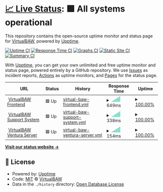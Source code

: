 # [📈 Live Status](https://status.virtualbaw.com): <!--live status--> **🟩 All systems operational**

This repository contains the open-source uptime monitor and status page for [VirtualBAW](https://status.virtualbaw.com), powered by [Upptime](https://github.com/upptime/upptime).

[![Uptime CI](https://github.com/VirtualBAW/status-page/workflows/Uptime%20CI/badge.svg)](https://github.com/VirtualBAW/status-page/actions?query=workflow%3A%22Uptime+CI%22)
[![Response Time CI](https://github.com/VirtualBAW/status-page/workflows/Response%20Time%20CI/badge.svg)](https://github.com/VirtualBAW/status-page/actions?query=workflow%3A%22Response+Time+CI%22)
[![Graphs CI](https://github.com/VirtualBAW/status-page/workflows/Graphs%20CI/badge.svg)](https://github.com/VirtualBAW/status-page/actions?query=workflow%3A%22Graphs+CI%22)
[![Static Site CI](https://github.com/VirtualBAW/status-page/workflows/Static%20Site%20CI/badge.svg)](https://github.com/VirtualBAW/status-page/actions?query=workflow%3A%22Static+Site+CI%22)
[![Summary CI](https://github.com/VirtualBAW/status-page/workflows/Summary%20CI/badge.svg)](https://github.com/VirtualBAW/status-page/actions?query=workflow%3A%22Summary+CI%22)

With [Upptime](https://upptime.js.org), you can get your own unlimited and free uptime monitor and status page, powered entirely by a GitHub repository. We use [Issues](https://github.com/VirtualBAW/status-page/issues) as incident reports, [Actions](https://github.com/VirtualBAW/status-page/actions) as uptime monitors, and [Pages](https://status.virtualbaw.com) for the status page.

<!--start: status pages-->
<!-- This summary is generated by Upptime (https://github.com/upptime/upptime) -->
<!-- Do not edit this manually, your changes will be overwritten -->
<!-- prettier-ignore -->
| URL | Status | History | Response Time | Uptime |
| --- | ------ | ------- | ------------- | ------ |
| <img alt="" src="https://icons.duckduckgo.com/ip3/virtualbaw.com.ico" height="13"> [VirtualBAW Frontend](https://virtualbaw.com) | 🟩 Up | [virtual-baw-frontend.yml](https://github.com/VirtualBAW/status-page/commits/HEAD/history/virtual-baw-frontend.yml) | <details><summary><img alt="Response time graph" src="./graphs/virtual-baw-frontend/response-time-week.png" height="20"> 649ms</summary><br><a href="https://status.virtualbaw.com/history/virtual-baw-frontend"><img alt="Response time 649" src="https://img.shields.io/endpoint?url=https%3A%2F%2Fraw.githubusercontent.com%2FVirtualBAW%2Fstatus-page%2FHEAD%2Fapi%2Fvirtual-baw-frontend%2Fresponse-time.json"></a><br><a href="https://status.virtualbaw.com/history/virtual-baw-frontend"><img alt="24-hour response time 649" src="https://img.shields.io/endpoint?url=https%3A%2F%2Fraw.githubusercontent.com%2FVirtualBAW%2Fstatus-page%2FHEAD%2Fapi%2Fvirtual-baw-frontend%2Fresponse-time-day.json"></a><br><a href="https://status.virtualbaw.com/history/virtual-baw-frontend"><img alt="7-day response time 649" src="https://img.shields.io/endpoint?url=https%3A%2F%2Fraw.githubusercontent.com%2FVirtualBAW%2Fstatus-page%2FHEAD%2Fapi%2Fvirtual-baw-frontend%2Fresponse-time-week.json"></a><br><a href="https://status.virtualbaw.com/history/virtual-baw-frontend"><img alt="30-day response time 649" src="https://img.shields.io/endpoint?url=https%3A%2F%2Fraw.githubusercontent.com%2FVirtualBAW%2Fstatus-page%2FHEAD%2Fapi%2Fvirtual-baw-frontend%2Fresponse-time-month.json"></a><br><a href="https://status.virtualbaw.com/history/virtual-baw-frontend"><img alt="1-year response time 649" src="https://img.shields.io/endpoint?url=https%3A%2F%2Fraw.githubusercontent.com%2FVirtualBAW%2Fstatus-page%2FHEAD%2Fapi%2Fvirtual-baw-frontend%2Fresponse-time-year.json"></a></details> | <details><summary><a href="https://status.virtualbaw.com/history/virtual-baw-frontend">100.00%</a></summary><a href="https://status.virtualbaw.com/history/virtual-baw-frontend"><img alt="All-time uptime 100.00%" src="https://img.shields.io/endpoint?url=https%3A%2F%2Fraw.githubusercontent.com%2FVirtualBAW%2Fstatus-page%2FHEAD%2Fapi%2Fvirtual-baw-frontend%2Fuptime.json"></a><br><a href="https://status.virtualbaw.com/history/virtual-baw-frontend"><img alt="24-hour uptime 100.00%" src="https://img.shields.io/endpoint?url=https%3A%2F%2Fraw.githubusercontent.com%2FVirtualBAW%2Fstatus-page%2FHEAD%2Fapi%2Fvirtual-baw-frontend%2Fuptime-day.json"></a><br><a href="https://status.virtualbaw.com/history/virtual-baw-frontend"><img alt="7-day uptime 100.00%" src="https://img.shields.io/endpoint?url=https%3A%2F%2Fraw.githubusercontent.com%2FVirtualBAW%2Fstatus-page%2FHEAD%2Fapi%2Fvirtual-baw-frontend%2Fuptime-week.json"></a><br><a href="https://status.virtualbaw.com/history/virtual-baw-frontend"><img alt="30-day uptime 100.00%" src="https://img.shields.io/endpoint?url=https%3A%2F%2Fraw.githubusercontent.com%2FVirtualBAW%2Fstatus-page%2FHEAD%2Fapi%2Fvirtual-baw-frontend%2Fuptime-month.json"></a><br><a href="https://status.virtualbaw.com/history/virtual-baw-frontend"><img alt="1-year uptime 100.00%" src="https://img.shields.io/endpoint?url=https%3A%2F%2Fraw.githubusercontent.com%2FVirtualBAW%2Fstatus-page%2FHEAD%2Fapi%2Fvirtual-baw-frontend%2Fuptime-year.json"></a></details>
| <img alt="" src="https://icons.duckduckgo.com/ip3/support.virtualbaw.com.ico" height="13"> [VirtualBAW Support System](https://support.virtualbaw.com) | 🟩 Up | [virtual-baw-support-system.yml](https://github.com/VirtualBAW/status-page/commits/HEAD/history/virtual-baw-support-system.yml) | <details><summary><img alt="Response time graph" src="./graphs/virtual-baw-support-system/response-time-week.png" height="20"> 338ms</summary><br><a href="https://status.virtualbaw.com/history/virtual-baw-support-system"><img alt="Response time 338" src="https://img.shields.io/endpoint?url=https%3A%2F%2Fraw.githubusercontent.com%2FVirtualBAW%2Fstatus-page%2FHEAD%2Fapi%2Fvirtual-baw-support-system%2Fresponse-time.json"></a><br><a href="https://status.virtualbaw.com/history/virtual-baw-support-system"><img alt="24-hour response time 338" src="https://img.shields.io/endpoint?url=https%3A%2F%2Fraw.githubusercontent.com%2FVirtualBAW%2Fstatus-page%2FHEAD%2Fapi%2Fvirtual-baw-support-system%2Fresponse-time-day.json"></a><br><a href="https://status.virtualbaw.com/history/virtual-baw-support-system"><img alt="7-day response time 338" src="https://img.shields.io/endpoint?url=https%3A%2F%2Fraw.githubusercontent.com%2FVirtualBAW%2Fstatus-page%2FHEAD%2Fapi%2Fvirtual-baw-support-system%2Fresponse-time-week.json"></a><br><a href="https://status.virtualbaw.com/history/virtual-baw-support-system"><img alt="30-day response time 338" src="https://img.shields.io/endpoint?url=https%3A%2F%2Fraw.githubusercontent.com%2FVirtualBAW%2Fstatus-page%2FHEAD%2Fapi%2Fvirtual-baw-support-system%2Fresponse-time-month.json"></a><br><a href="https://status.virtualbaw.com/history/virtual-baw-support-system"><img alt="1-year response time 338" src="https://img.shields.io/endpoint?url=https%3A%2F%2Fraw.githubusercontent.com%2FVirtualBAW%2Fstatus-page%2FHEAD%2Fapi%2Fvirtual-baw-support-system%2Fresponse-time-year.json"></a></details> | <details><summary><a href="https://status.virtualbaw.com/history/virtual-baw-support-system">100.00%</a></summary><a href="https://status.virtualbaw.com/history/virtual-baw-support-system"><img alt="All-time uptime 100.00%" src="https://img.shields.io/endpoint?url=https%3A%2F%2Fraw.githubusercontent.com%2FVirtualBAW%2Fstatus-page%2FHEAD%2Fapi%2Fvirtual-baw-support-system%2Fuptime.json"></a><br><a href="https://status.virtualbaw.com/history/virtual-baw-support-system"><img alt="24-hour uptime 100.00%" src="https://img.shields.io/endpoint?url=https%3A%2F%2Fraw.githubusercontent.com%2FVirtualBAW%2Fstatus-page%2FHEAD%2Fapi%2Fvirtual-baw-support-system%2Fuptime-day.json"></a><br><a href="https://status.virtualbaw.com/history/virtual-baw-support-system"><img alt="7-day uptime 100.00%" src="https://img.shields.io/endpoint?url=https%3A%2F%2Fraw.githubusercontent.com%2FVirtualBAW%2Fstatus-page%2FHEAD%2Fapi%2Fvirtual-baw-support-system%2Fuptime-week.json"></a><br><a href="https://status.virtualbaw.com/history/virtual-baw-support-system"><img alt="30-day uptime 100.00%" src="https://img.shields.io/endpoint?url=https%3A%2F%2Fraw.githubusercontent.com%2FVirtualBAW%2Fstatus-page%2FHEAD%2Fapi%2Fvirtual-baw-support-system%2Fuptime-month.json"></a><br><a href="https://status.virtualbaw.com/history/virtual-baw-support-system"><img alt="1-year uptime 100.00%" src="https://img.shields.io/endpoint?url=https%3A%2F%2Fraw.githubusercontent.com%2FVirtualBAW%2Fstatus-page%2FHEAD%2Fapi%2Fvirtual-baw-support-system%2Fuptime-year.json"></a></details>
| <img alt="" src="https://icons.duckduckgo.com/ip3/46.101.0.90.ico" height="13"> [VirtualBAW Ventura Server](http://46.101.0.90) | 🟩 Up | [virtual-baw-ventura-server.yml](https://github.com/VirtualBAW/status-page/commits/HEAD/history/virtual-baw-ventura-server.yml) | <details><summary><img alt="Response time graph" src="./graphs/virtual-baw-ventura-server/response-time-week.png" height="20"> 154ms</summary><br><a href="https://status.virtualbaw.com/history/virtual-baw-ventura-server"><img alt="Response time 154" src="https://img.shields.io/endpoint?url=https%3A%2F%2Fraw.githubusercontent.com%2FVirtualBAW%2Fstatus-page%2FHEAD%2Fapi%2Fvirtual-baw-ventura-server%2Fresponse-time.json"></a><br><a href="https://status.virtualbaw.com/history/virtual-baw-ventura-server"><img alt="24-hour response time 154" src="https://img.shields.io/endpoint?url=https%3A%2F%2Fraw.githubusercontent.com%2FVirtualBAW%2Fstatus-page%2FHEAD%2Fapi%2Fvirtual-baw-ventura-server%2Fresponse-time-day.json"></a><br><a href="https://status.virtualbaw.com/history/virtual-baw-ventura-server"><img alt="7-day response time 154" src="https://img.shields.io/endpoint?url=https%3A%2F%2Fraw.githubusercontent.com%2FVirtualBAW%2Fstatus-page%2FHEAD%2Fapi%2Fvirtual-baw-ventura-server%2Fresponse-time-week.json"></a><br><a href="https://status.virtualbaw.com/history/virtual-baw-ventura-server"><img alt="30-day response time 154" src="https://img.shields.io/endpoint?url=https%3A%2F%2Fraw.githubusercontent.com%2FVirtualBAW%2Fstatus-page%2FHEAD%2Fapi%2Fvirtual-baw-ventura-server%2Fresponse-time-month.json"></a><br><a href="https://status.virtualbaw.com/history/virtual-baw-ventura-server"><img alt="1-year response time 154" src="https://img.shields.io/endpoint?url=https%3A%2F%2Fraw.githubusercontent.com%2FVirtualBAW%2Fstatus-page%2FHEAD%2Fapi%2Fvirtual-baw-ventura-server%2Fresponse-time-year.json"></a></details> | <details><summary><a href="https://status.virtualbaw.com/history/virtual-baw-ventura-server">100.00%</a></summary><a href="https://status.virtualbaw.com/history/virtual-baw-ventura-server"><img alt="All-time uptime 100.00%" src="https://img.shields.io/endpoint?url=https%3A%2F%2Fraw.githubusercontent.com%2FVirtualBAW%2Fstatus-page%2FHEAD%2Fapi%2Fvirtual-baw-ventura-server%2Fuptime.json"></a><br><a href="https://status.virtualbaw.com/history/virtual-baw-ventura-server"><img alt="24-hour uptime 100.00%" src="https://img.shields.io/endpoint?url=https%3A%2F%2Fraw.githubusercontent.com%2FVirtualBAW%2Fstatus-page%2FHEAD%2Fapi%2Fvirtual-baw-ventura-server%2Fuptime-day.json"></a><br><a href="https://status.virtualbaw.com/history/virtual-baw-ventura-server"><img alt="7-day uptime 100.00%" src="https://img.shields.io/endpoint?url=https%3A%2F%2Fraw.githubusercontent.com%2FVirtualBAW%2Fstatus-page%2FHEAD%2Fapi%2Fvirtual-baw-ventura-server%2Fuptime-week.json"></a><br><a href="https://status.virtualbaw.com/history/virtual-baw-ventura-server"><img alt="30-day uptime 100.00%" src="https://img.shields.io/endpoint?url=https%3A%2F%2Fraw.githubusercontent.com%2FVirtualBAW%2Fstatus-page%2FHEAD%2Fapi%2Fvirtual-baw-ventura-server%2Fuptime-month.json"></a><br><a href="https://status.virtualbaw.com/history/virtual-baw-ventura-server"><img alt="1-year uptime 100.00%" src="https://img.shields.io/endpoint?url=https%3A%2F%2Fraw.githubusercontent.com%2FVirtualBAW%2Fstatus-page%2FHEAD%2Fapi%2Fvirtual-baw-ventura-server%2Fuptime-year.json"></a></details>

<!--end: status pages-->

[**Visit our status website →**](https://status.virtualbaw.com)

## 📄 License

- Powered by: [Upptime](https://github.com/upptime/upptime)
- Code: [MIT](./LICENSE) © [VirtualBAW](https://status.virtualbaw.com)
- Data in the `./history` directory: [Open Database License](https://opendatacommons.org/licenses/odbl/1-0/)
